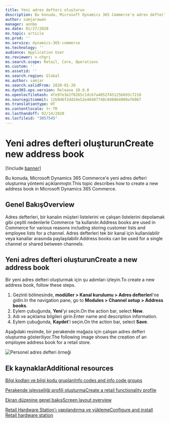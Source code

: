 ```yaml
---
title: Yeni adres defteri oluşturun
description: Bu konuda, Microsoft Dynamics 365 Commerce'e adres defterleri oluşturma yöntemi açıklanmıştır.
author: samjarawan
manager: annbe
ms.date: 01/27/2020
ms.topic: article
ms.prod: ''
ms.service: dynamics-365-commerce
ms.technology: ''
audience: Application User
ms.reviewer: v-chgri
ms.search.scope: Retail, Core, Operations
ms.custom: ''
ms.assetid: ''
ms.search.region: Global
ms.author: samjar
ms.search.validFrom: 2020-01-20
ms.dyn365.ops.version: Release 10.0.8
ms.openlocfilehash: 4fe97e3e2f8265c1dc67a4052f45125b693c7218
ms.sourcegitcommit: 12b9d6f2dd24e52e46487748c848864909af6967
ms.translationtype: HT
ms.contentlocale: tr-TR
ms.lasthandoff: 02/14/2020
ms.locfileid: "3057545"
---
```

# <a name="create-new-address-book"></a><span data-ttu-id="33fda-103">Yeni adres defteri oluşturun</span><span class="sxs-lookup"><span data-stu-id="33fda-103">Create new address book</span></span>


[!include [banner](includes/banner.md)]

<span data-ttu-id="33fda-104">Bu konuda, Microsoft Dynamics 365 Commerce'e yeni adres defteri oluşturma yöntemi açıklanmıştır.</span><span class="sxs-lookup"><span data-stu-id="33fda-104">This topic describes how to create a new address book in Microsoft Dynamics 365 Commerce.</span></span>

## <a name="overview"></a><span data-ttu-id="33fda-105">Genel Bakış</span><span class="sxs-lookup"><span data-stu-id="33fda-105">Overview</span></span>

<span data-ttu-id="33fda-106">Adres defterleri, bir kanalın müşteri listelerini ve çalışan listelerini depolamak gibi çeşitli nedenlerle Commerce 'ta kullanılır.</span><span class="sxs-lookup"><span data-stu-id="33fda-106">Address books are used in Commerce for various reasons including storing customer lists and employee lists for a channel.</span></span> <span data-ttu-id="33fda-107">Adres defterleri tek bir kanal için kullanılabilir veya kanallar arasında paylaşılabilir.</span><span class="sxs-lookup"><span data-stu-id="33fda-107">Address books can be used for a single channel or shared between channels.</span></span>

## <a name="create-a-new-address-book"></a><span data-ttu-id="33fda-108">Yeni adres defteri oluşturun</span><span class="sxs-lookup"><span data-stu-id="33fda-108">Create a new address book</span></span>

<span data-ttu-id="33fda-109">Bir yeni adres defteri oluşturmak için şu adımları izleyin.</span><span class="sxs-lookup"><span data-stu-id="33fda-109">To create a new address book, follow these steps.</span></span>
 
1. <span data-ttu-id="33fda-110">Gezinti bölmesinde, **modüller \> Kanal kurulumu \> Adres defterleri**'ne gidin.</span><span class="sxs-lookup"><span data-stu-id="33fda-110">In the navigation pane, go to **Modules \> Channel setup \> Address books**.</span></span>
1. <span data-ttu-id="33fda-111">Eylem çubuğunda, **Yeni**'yi seçin.</span><span class="sxs-lookup"><span data-stu-id="33fda-111">On the action bar, select **New**.</span></span>
1. <span data-ttu-id="33fda-112">Adı ve açıklama bilgileri girin.</span><span class="sxs-lookup"><span data-stu-id="33fda-112">Enter name and description information.</span></span>
1. <span data-ttu-id="33fda-113">Eylem çubuğunda, **Kaydet**'i seçin.</span><span class="sxs-lookup"><span data-stu-id="33fda-113">On the action bar, select **Save**.</span></span>

<span data-ttu-id="33fda-114">Aşağıdaki resimde, bir perakende mağaza için çalışan adres defteri oluşturma gösteriliyor.</span><span class="sxs-lookup"><span data-stu-id="33fda-114">The following image shows the creation of an employee address book for a retail store.</span></span>

![Personel adres defteri örneği](media/address-books.png)

## <a name="additional-resources"></a><span data-ttu-id="33fda-116">Ek kaynaklar</span><span class="sxs-lookup"><span data-stu-id="33fda-116">Additional resources</span></span>

[<span data-ttu-id="33fda-117">Bilgi kodları ve bilgi kodu grupları</span><span class="sxs-lookup"><span data-stu-id="33fda-117">Info codes and info code groups</span></span>](info-codes-retail.md)           

[<span data-ttu-id="33fda-118">Perakende işlevselliği profili oluşturma</span><span class="sxs-lookup"><span data-stu-id="33fda-118">Create a retail functionality profile</span></span>](retail-functionality-profile.md)      

[<span data-ttu-id="33fda-119">Ekran düzenine genel bakış</span><span class="sxs-lookup"><span data-stu-id="33fda-119">Screen layout overview</span></span>](pos-screen-layouts.md)       

[<span data-ttu-id="33fda-120">Retail Hardware Station'ı yapılandırma ve yükleme</span><span class="sxs-lookup"><span data-stu-id="33fda-120">Configure and install Retail hardware station</span></span>](retail-hardware-station-configuration-installation.md)  
